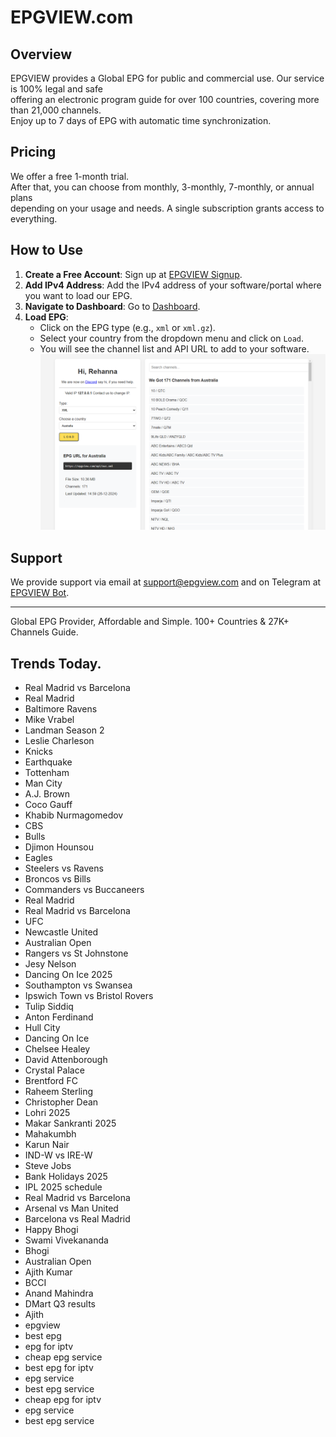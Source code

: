 # EPGVIEW.com



## Overview
EPGVIEW provides a Global EPG for public and commercial use. Our service is 100% legal and safe\
offering an electronic program guide for over 100 countries, covering more than 21,000 channels.\
Enjoy up to 7 days of EPG with automatic time synchronization.

## Pricing
We offer a free 1-month trial. \
After that, you can choose from monthly, 3-monthly, 7-monthly, or annual plans \
depending on your usage and needs. A single subscription grants access to everything.

## How to Use
1. **Create a Free Account**: Sign up at [EPGVIEW Signup](https://epgview.com/signup.php).
2. **Add IPv4 Address**: Add the IPv4 address of your software/portal where you want to load our EPG.
3. **Navigate to Dashboard**: Go to [Dashboard](https://epgview.com/dashboard.php).
4. **Load EPG**:
   - Click on the EPG type (e.g., `xml` or `xml.gz`).
   - Select your country from the dropdown menu and click on `Load`.
   - You will see the channel list and API URL to add to your software.
![EPGVIEW](img/dashboard.png)
## Support
We provide support via email at [support@epgview.com](mailto:support@epgview.com) and on Telegram at [EPGVIEW Bot](https://t.me/epgview_bot).

---

Global EPG Provider, Affordable and Simple. 100+ Countries & 27K+ Channels Guide.

## Trends Today.

- Real Madrid vs Barcelona
- Real Madrid
- Baltimore Ravens
- Mike Vrabel
- Landman Season 2
- Leslie Charleson
- Knicks
- Earthquake
- Tottenham
- Man City
- A.J. Brown
- Coco Gauff
- Khabib Nurmagomedov
- CBS
- Bulls
- Djimon Hounsou
- Eagles
- Steelers vs Ravens
- Broncos vs Bills
- Commanders vs Buccaneers
- Real Madrid
- Real Madrid vs Barcelona
- UFC
- Newcastle United
- Australian Open
- Rangers vs St Johnstone
- Jesy Nelson
- Dancing On Ice 2025
- Southampton vs Swansea
- Ipswich Town vs Bristol Rovers
- Tulip Siddiq
- Anton Ferdinand
- Hull City
- Dancing On Ice
- Chelsee Healey
- David Attenborough
- Crystal Palace
- Brentford FC
- Raheem Sterling
- Christopher Dean
- Lohri 2025
- Makar Sankranti 2025
- Mahakumbh
- Karun Nair
- IND-W vs IRE-W
- Steve Jobs
- Bank Holidays 2025
- IPL 2025 schedule
- Real Madrid vs Barcelona
- Arsenal vs Man United
- Barcelona vs Real Madrid
- Happy Bhogi
- Swami Vivekananda
- Bhogi
- Australian Open
- Ajith Kumar
- BCCI
- Anand Mahindra
- DMart Q3 results
- Ajith
- epgview
- best epg
- epg for iptv
- cheap epg service
- best epg for iptv
- epg service
- best epg service
- cheap epg for iptv
- epg service
- best epg service
